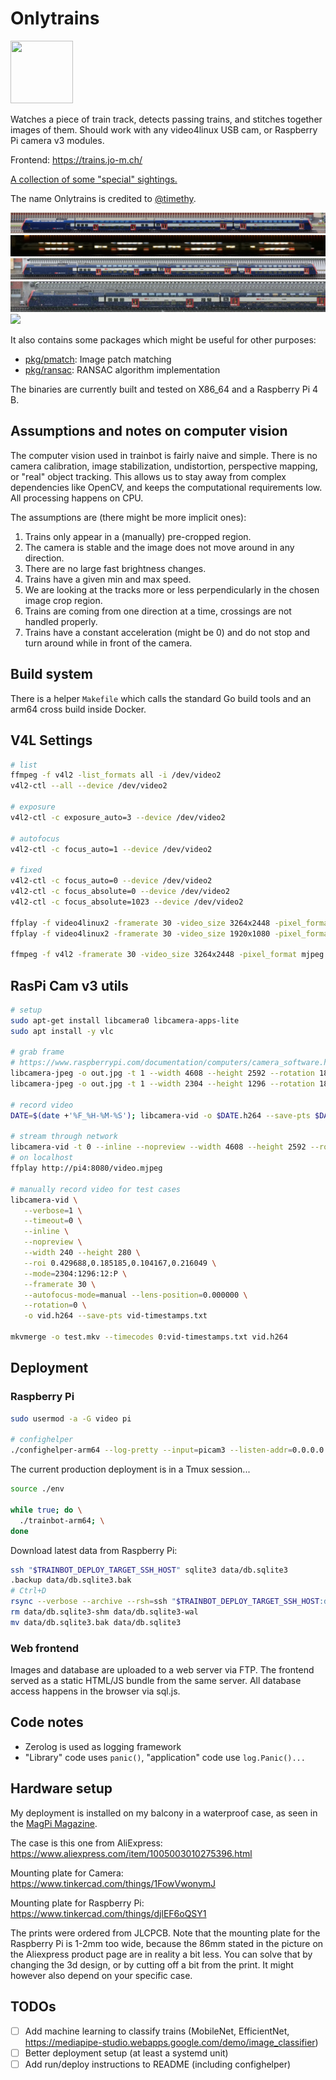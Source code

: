 # Onlytrains

<img src="frontend/src/assets/logo-day.svg" height="100" width="100">

Watches a piece of train track, detects passing trains, and stitches together images of them.
Should work with any video4linux USB cam, or Raspberry Pi camera v3 modules.

Frontend: <https://trains.jo-m.ch/>

[A collection of some "special" sightings.](https://trains.jo-m.ch/#/trains/list?filter=%257B%2522where%2522%253A%257B%2522favs%2522%253A%2522id%2520IN%2520(577%252C2405%252C2320%252C2193%252C1342%252C1039%252C343%252C407%252C350%252C307%252C1724%252C887%252C2485%252C3002%252C2950%252C2949%252C2896%252C2870%252C2853%252C2839%252C2827%252C2815%252C2802%252C3403%252C3224%252C3008%252C2766%252C2483%252C3410%252C3425%252C3424%252C3592%252C3576%252C3986%252C3715%252C2462%252C3846%252C3903%252C3981%252C3999%252C3971%252C4045%252C4160%252C4051%252C4362%252C4300%252C4504%252C4484%252C4456%252C4669%252C4794%252C4792%252C4790%252C4796%252C4797%252C4801%252C4813%252C4814%252C4815%252C4816%252C4818%252C4820%252C4827%252C4829%252C4831%252C4841%252C4840%252C4839%252C4876%252C4874%252C4873%252C4855%252C4844%252C4894%252C4890%252C4889%252C4883%252C4882%252C5058%252C5045%252C5272%252C5257%252C5241%252C5148%252C5146%252C4823%252C5437%252C2754%252C3770%252C3768%252C4025%252C4158%252C4426%252C4430%252C5325%252C5401%252C6124%252C6567%252C6560%252C6553%252C5972%252C5535%252C5700%252C6786%252C7232%252C8332%252C8334%252C8137%252C7911%252C8532%252C8518%252C8496%252C8415%252C7956%252C7939%252C7136%252C7000%252C7001%252C9328%252C9321%252C9286%252C9281%252C9213%252C9207%252C9188%252C9649%252C9648%252C9621%252C9614%252C9584%252C9529%252C9528%252C9450%252C9422%252C9268%252C9231%252C9179%252C9175%252C8786%252C8588%252C11529%252C11420%252C11406%252C11224%252C11292%252C11223%252C11199%252C11101%252C11094%252C11027%252C11014%252C10773%252C10626%252C10349%252C10333%252C9846%252C9866%252C9814%252C12424%252C12345%252C12324%252C12216%252C12219%252C12221%252C12226%252C12235%252C12556%252C13024%252C12607%252C13267%252C13989%252C13988%252C13979%252C13914%252C13909%252C13896%252C13886%252C13728%252C13513%252C13507%252C13461%252C12410%252C12331%252C14193%252C14184%252C14213%252C14252%252C14336%252C14362%252C14373%252C13420%252C3643%252C13489%252C13460%252C13499%252C15347%252C15276%252C15263%252C15201%252C15068%252C15033%252C14985%252C14809%252C14821%252C14702%252C15443%252C15435%252C15414%252C15374%252C17103%252C17089%252C17088%252C17087%252C17084%252C17063%252C17058%252C17054%252C16954%252C16952%252C16896%252C16895%252C16890%252C16878%252C16876%252C16864%252C16856%252C16838%252C16690%252C16644%252C16388%252C16386%252C16296%252C16283%252C16282%252C16269%252C16255%252C16239%252C16152%252C16127%252C16113%252C16100%252C16086%252C16072%252C16053%252C15923%252C15885%252C15879%252C15877%252C15874%252C15783%252C15691%252C15673%252C15615%252C15577%252C15564%252C18079%252C14479%252C138%252C11810%252C18090%252C17983%252C17974%252C17962%252C17956%252C17860%252C17581%252C17536%252C17472%252C17471%252C17468%252C17305%252C17252%252C17211%252C17190%252C18288%252C18599%252C18538)%2522%257D%257D)

The name Onlytrains is credited to [@timethy](https://github.com/timethy).

[<img src="internal/pkg/stitch/testdata/set0/day.jpg">](internal/pkg/stitch/testdata/set0/day.jpg)
[<img src="internal/pkg/stitch/testdata/set0/night.jpg">](internal/pkg/stitch/testdata/set0/night.jpg)
[<img src="internal/pkg/stitch/testdata/set0/rain.jpg">](internal/pkg/stitch/testdata/set0/rain.jpg)
[<img src="internal/pkg/stitch/testdata/set0/snow.jpg">](internal/pkg/stitch/testdata/set0/snow.jpg)
[<img src="demo.gif">](demo.gif)

It also contains some packages which might be useful for other purposes:

* [pkg/pmatch](pkg/pmatch): Image patch matching
* [pkg/ransac](pkg/ransac): RANSAC algorithm implementation

The binaries are currently built and tested on X86_64 and a Raspberry Pi 4 B.

## Assumptions and notes on computer vision

The computer vision used in trainbot is fairly naive and simple.
There is no camera calibration, image stabilization, undistortion, perspective mapping, or "real" object tracking.
This allows us to stay away from complex dependencies like OpenCV, and keeps the computational requirements low.
All processing happens on CPU.

The assumptions are (there might be more implicit ones):

1. Trains only appear in a (manually) pre-cropped region.
1. The camera is stable and the image does not move around in any direction.
1. There are no large fast brightness changes.
1. Trains have a given min and max speed.
1. We are looking at the tracks more or less perpendicularly in the chosen image crop region.
1. Trains are coming from one direction at a time, crossings are not handled properly.
1. Trains have a constant acceleration (might be 0) and do not stop and turn around while in front of the camera.

## Build system

There is a helper `Makefile` which calls the standard Go build tools and an arm64 cross build inside Docker.

## V4L Settings

```bash
# list
ffmpeg -f v4l2 -list_formats all -i /dev/video2
v4l2-ctl --all --device /dev/video2

# exposure
v4l2-ctl -c exposure_auto=3 --device /dev/video2

# autofocus
v4l2-ctl -c focus_auto=1 --device /dev/video2

# fixed
v4l2-ctl -c focus_auto=0 --device /dev/video2
v4l2-ctl -c focus_absolute=0 --device /dev/video2
v4l2-ctl -c focus_absolute=1023 --device /dev/video2

ffplay -f video4linux2 -framerate 30 -video_size 3264x2448 -pixel_format mjpeg /dev/video2
ffplay -f video4linux2 -framerate 30 -video_size 1920x1080 -pixel_format mjpeg /dev/video2

ffmpeg -f v4l2 -framerate 30 -video_size 3264x2448 -pixel_format mjpeg -i /dev/video2 output.avi
```

## RasPi Cam v3 utils

```bash
# setup
sudo apt-get install libcamera0 libcamera-apps-lite
sudo apt install -y vlc

# grab frame
# https://www.raspberrypi.com/documentation/computers/camera_software.html#libcamera-and-libcamera-apps
libcamera-jpeg -o out.jpg -t 1 --width 4608 --height 2592 --rotation 180 --autofocus-mode=manual --lens-position=2
libcamera-jpeg -o out.jpg -t 1 --width 2304 --height 1296 --rotation 180 --autofocus-mode=manual --lens-position=4.5 --roi 0.25,0.5,0.5,0.5

# record video
DATE=$(date +'%F_%H-%M-%S'); libcamera-vid -o $DATE.h264 --save-pts $DATE.txt --width 1080 --height 720 --rotation 180 --autofocus-mode=manual --lens-position=0 -t 0

# stream through network
libcamera-vid -t 0 --inline --nopreview --width 4608 --height 2592 --rotation 180 --codec mjpeg --framerate 5 --listen -o tcp://0.0.0.0:8080 --autofocus-mode=manual --lens-position=0 --roi 0.25,0.5,0.5,0.5
# on localhost
ffplay http://pi4:8080/video.mjpeg

# manually record video for test cases
libcamera-vid \
   --verbose=1 \
   --timeout=0 \
   --inline \
   --nopreview \
   --width 240 --height 280 \
   --roi 0.429688,0.185185,0.104167,0.216049 \
   --mode=2304:1296:12:P \
   --framerate 30 \
   --autofocus-mode=manual --lens-position=0.000000 \
   --rotation=0 \
   -o vid.h264 --save-pts vid-timestamps.txt

mkvmerge -o test.mkv --timecodes 0:vid-timestamps.txt vid.h264
```

## Deployment

### Raspberry Pi

```bash
sudo usermod -a -G video pi

# confighelper
./confighelper-arm64 --log-pretty --input=picam3 --listen-addr=0.0.0.0:8080
```

The current production deployment is in a Tmux session...

```bash
source ./env

while true; do \
  ./trainbot-arm64; \
done
```

Download latest data from Raspberry Pi:

```bash
ssh "$TRAINBOT_DEPLOY_TARGET_SSH_HOST" sqlite3 data/db.sqlite3
.backup data/db.sqlite3.bak
# Ctrl+D
rsync --verbose --archive --rsh=ssh "$TRAINBOT_DEPLOY_TARGET_SSH_HOST:data/" data/
rm data/db.sqlite3-shm data/db.sqlite3-wal
mv data/db.sqlite3.bak data/db.sqlite3
```

### Web frontend

Images and database are uploaded to a web server via FTP.
The frontend served as a static HTML/JS bundle from the same server.
All database access happens in the browser via sql.js.

## Code notes

* Zerolog is used as logging framework
* "Library" code uses `panic()`, "application" code use `log.Panic()...`

## Hardware setup

My deployment is installed on my balcony in a waterproof case, as seen in the [MagPi Magazine](https://magpi.raspberrypi.com/issues/131).

The case is this one from AliExpress: https://www.aliexpress.com/item/1005003010275396.html

Mounting plate for Camera: https://www.tinkercad.com/things/1FowVwonymJ

Mounting plate for Raspberry Pi: https://www.tinkercad.com/things/djlEF6oQSY1

The prints were ordered from JLCPCB.
Note that the mounting plate for the Raspberry Pi is 1-2mm too wide, because the 86mm stated in the picture on the Aliexpress product page are in reality a bit less. You can solve that by changing the 3d design, or by cutting off a bit from the print. It might however also depend on your specific case.

## TODOs

- [ ] Add machine learning to classify trains (MobileNet, EfficientNet, https://mediapipe-studio.webapps.google.com/demo/image_classifier)
- [ ] Better deployment setup (at least a systemd unit)
- [ ] Add run/deploy instructions to README (including confighelper)
